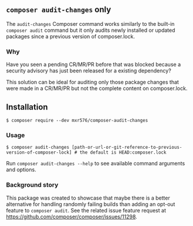 `composer audit-changes` only
---

The `audit-changes` Composer command works similarly to the built-in `composer audit` command but it only audits newly
installed or updated packages since a previous version of composer.lock.

### Why

Have you seen a pending CR/MR/PR before that was blocked because a security advisory has just been released for a
existing dependency?

This solution can be ideal for auditing only those package changes that were made in a CR/MR/PR but not the complete
content on composer.lock.

## Installation

```shell
$ composer require --dev mxr576/composer-audit-changes
```

### Usage

```shell
$ composer audit-changes [path-or-url-or-git-reference-to-previous-version-of-composer-lock] # the default is HEAD:composer.lock
```

Run `composer audit-changes --help` to see available command arguments and options.

### Background story

This package was created to showcase that maybe there is a better alternative for handling randomly failing builds
than adding an opt-out feature to `composer audit`. See the related issue feature request at https://github.com/composer/composer/issues/11298.
